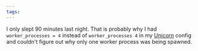 ```yaml
---
tags: 
---
```


I only slept 90 minutes last night. That is probably why I had `worker_processes = 4` instead of `worker_processes 4` in my [Unicorn](/wiki/Unicorn) config and couldn't figure out why only one worker process was being spawned.
